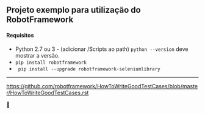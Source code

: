 ## Projeto exemplo para utilização do RobotFramework 

#### Requisitos 
- Python 2.7 ou 3 - (adicionar /Scripts ao path) ```python --version``` deve mostrar a versão.
- ``` pip install robotframework ```
- ``` pip install --upgrade robotframework-seleniumlibrary```


--- 

https://github.com/robotframework/HowToWriteGoodTestCases/blob/master/HowToWriteGoodTestCases.rst


:construction:
